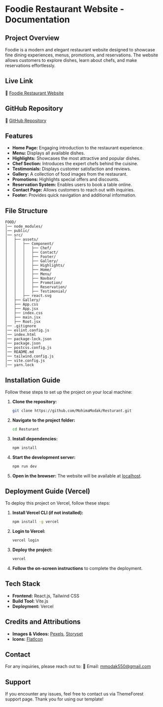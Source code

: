 # Foodie Restaurant Website - Documentation

## Project Overview
Foodie is a modern and elegant restaurant website designed to showcase fine dining experiences, menus, promotions, and reservations. The website allows customers to explore dishes, learn about chefs, and make reservations effortlessly.

## Live Link
🔗 [Foodie Restaurant Website](https://resturant-ten-zeta.vercel.app/)

## GitHub Repository
🔗 [GitHub Repository](https://github.com/MohimaModak/Resturant)

## Features
- **Home Page:** Engaging introduction to the restaurant experience.
- **Menu:** Displays all available dishes.
- **Highlights:** Showcases the most attractive and popular dishes.
- **Chef Section:** Introduces the expert chefs behind the cuisine.
- **Testimonials:** Displays customer satisfaction and reviews.
- **Gallery:** A collection of food images from the restaurant.
- **Promotions:** Highlights special offers and discounts.
- **Reservation System:** Enables users to book a table online.
- **Contact Page:** Allows customers to reach out with inquiries.
- **Footer:** Provides quick navigation and additional information.

## File Structure
```
FOOD/
│── node_modules/
│── public/
│── src/
│   ├── assets/
│   │   ├── Component/
│   │   │   ├── Chef/
│   │   │   ├── Contact/
│   │   │   ├── Footer/
│   │   │   ├── Gallery/
│   │   │   ├── Highlights/
│   │   │   ├── Home/
│   │   │   ├── Menu/
│   │   │   ├── Navbar/
│   │   │   ├── Promotion/
│   │   │   ├── Reservation/
│   │   │   ├── Testimonial/
│   │   ├── react.svg
│   ├── Gallery/
│   ├── App.css
│   ├── App.jsx
│   ├── index.css
│   ├── main.jsx
│   ├── Root.jsx
│── .gitignore
│── eslint.config.js
│── index.html
│── package-lock.json
│── package.json
│── postcss.config.js
│── README.md
│── tailwind.config.js
│── vite.config.js
│── yarn.lock
```

## Installation Guide
Follow these steps to set up the project on your local machine:

1. **Clone the repository:**
   ```sh
   git clone https://github.com/MohimaModak/Resturant.git
   ```
2. **Navigate to the project folder:**
   ```sh
   cd Resturant
   ```
3. **Install dependencies:**
   ```sh
   npm install
   ```
4. **Start the development server:**
   ```sh
   npm run dev
   ```
5. **Open in the browser:** The website will be available at [localhost](http://localhost:5173/).

## Deployment Guide (Vercel)
To deploy this project on Vercel, follow these steps:

1. **Install Vercel CLI (if not installed):**
   ```sh
   npm install -g vercel
   ```
2. **Login to Vercel:**
   ```sh
   vercel login
   ```
3. **Deploy the project:**
   ```sh
   vercel
   ```
4. **Follow the on-screen instructions** to complete the deployment.

## Tech Stack
- **Frontend:** React.js, Tailwind CSS
- **Build Tool:** Vite.js
- **Deployment:** Vercel

## Credits and Attributions
- **Images & Videos:** [Pexels](https://www.pexels.com/), [Storyset](https://storyset.com/)
- **Icons:** [FlatIcon](https://www.flaticon.com/)

## Contact
For any inquiries, please reach out to:
📧 Email: mmodak550@gmail.com

## Support
If you encounter any issues, feel free to contact us via ThemeForest support page. Thank you for using our template!